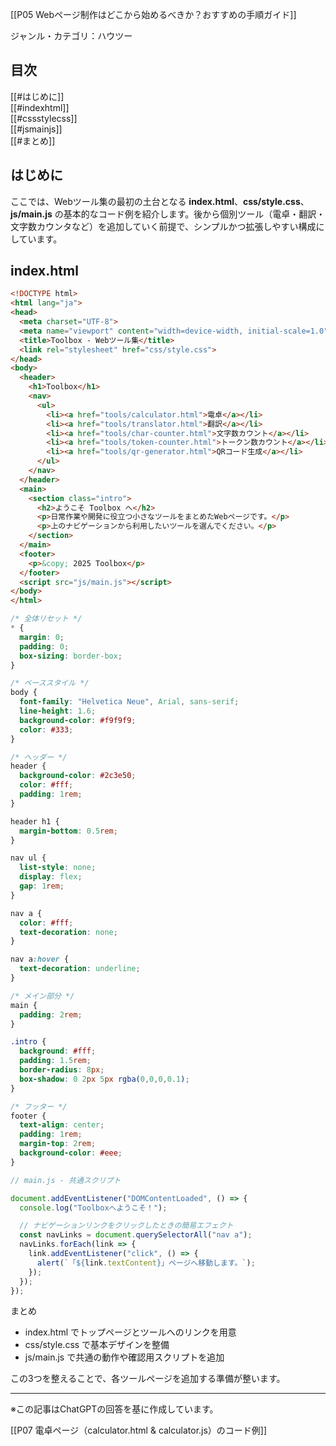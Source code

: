 [[P05 Webページ制作はどこから始めるべきか？おすすめの手順ガイド]]

ジャンル・カテゴリ：ハウツー

## 目次
[[#はじめに]]  
[[#indexhtml]]  
[[#cssstylecss]]  
[[#jsmainjs]]  
[[#まとめ]]  

## はじめに
ここでは、Webツール集の最初の土台となる **index.html**、**css/style.css**、**js/main.js** の基本的なコード例を紹介します。後から個別ツール（電卓・翻訳・文字数カウンタなど）を追加していく前提で、シンプルかつ拡張しやすい構成にしています。

## index.html
```html
<!DOCTYPE html>
<html lang="ja">
<head>
  <meta charset="UTF-8">
  <meta name="viewport" content="width=device-width, initial-scale=1.0">
  <title>Toolbox - Webツール集</title>
  <link rel="stylesheet" href="css/style.css">
</head>
<body>
  <header>
    <h1>Toolbox</h1>
    <nav>
      <ul>
        <li><a href="tools/calculator.html">電卓</a></li>
        <li><a href="tools/translator.html">翻訳</a></li>
        <li><a href="tools/char-counter.html">文字数カウント</a></li>
        <li><a href="tools/token-counter.html">トークン数カウント</a></li>
        <li><a href="tools/qr-generator.html">QRコード生成</a></li>
      </ul>
    </nav>
  </header>
  <main>
    <section class="intro">
      <h2>ようこそ Toolbox へ</h2>
      <p>日常作業や開発に役立つ小さなツールをまとめたWebページです。</p>
      <p>上のナビゲーションから利用したいツールを選んでください。</p>
    </section>
  </main>
  <footer>
    <p>&copy; 2025 Toolbox</p>
  </footer>
  <script src="js/main.js"></script>
</body>
</html>
```

```css
/* 全体リセット */
* {
  margin: 0;
  padding: 0;
  box-sizing: border-box;
}

/* ベーススタイル */
body {
  font-family: "Helvetica Neue", Arial, sans-serif;
  line-height: 1.6;
  background-color: #f9f9f9;
  color: #333;
}

/* ヘッダー */
header {
  background-color: #2c3e50;
  color: #fff;
  padding: 1rem;
}

header h1 {
  margin-bottom: 0.5rem;
}

nav ul {
  list-style: none;
  display: flex;
  gap: 1rem;
}

nav a {
  color: #fff;
  text-decoration: none;
}

nav a:hover {
  text-decoration: underline;
}

/* メイン部分 */
main {
  padding: 2rem;
}

.intro {
  background: #fff;
  padding: 1.5rem;
  border-radius: 8px;
  box-shadow: 0 2px 5px rgba(0,0,0,0.1);
}

/* フッター */
footer {
  text-align: center;
  padding: 1rem;
  margin-top: 2rem;
  background-color: #eee;
}
```

```js
// main.js - 共通スクリプト

document.addEventListener("DOMContentLoaded", () => {
  console.log("Toolboxへようこそ！");

  // ナビゲーションリンクをクリックしたときの簡易エフェクト
  const navLinks = document.querySelectorAll("nav a");
  navLinks.forEach(link => {
    link.addEventListener("click", () => {
      alert(`「${link.textContent}」ページへ移動します。`);
    });
  });
});
```

まとめ
- index.html でトップページとツールへのリンクを用意
- css/style.css で基本デザインを整備
- js/main.js で共通の動作や確認用スクリプトを追加

この3つを整えることで、各ツールページを追加する準備が整います。

---

※この記事はChatGPTの回答を基に作成しています。

[[P07 電卓ページ（calculator.html & calculator.js）のコード例]]